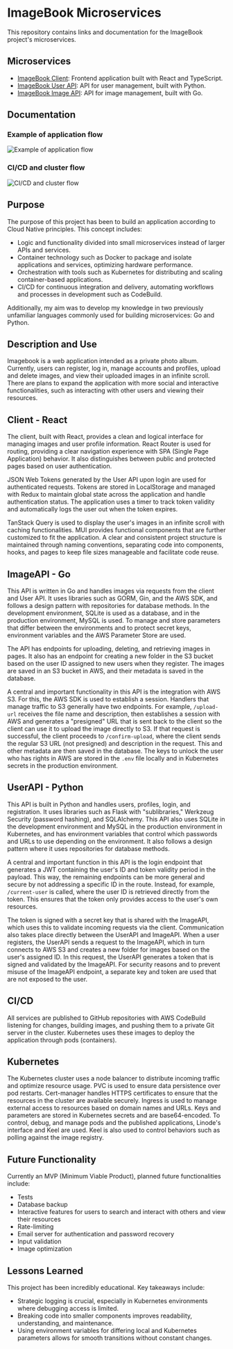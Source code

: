 # ImageBook Microservices

This repository contains links and documentation for the ImageBook project's microservices.

## Microservices

- [ImageBook Client](https://github.com/EgSundqvist/imagebook-client): Frontend application built with React and TypeScript.
- [ImageBook User API](https://github.com/EgSundqvist/imagebook-userapi): API for user management, built with Python.
- [ImageBook Image API](https://github.com/EgSundqvist/imagebook-imageapi): API for image management, built with Go.

## Documentation

### Example of application flow

![Example of application flow](https://github.com/EgSundqvist/imagebook/blob/main/ImagebookMicroservicesFlow.png)

### CI/CD and cluster flow

![CI/CD and cluster flow](https://github.com/EgSundqvist/imagebook/blob/main/ImagebookClusterFlow.png)

## Purpose

The purpose of this project has been to build an application according to Cloud Native principles. This concept includes:
- Logic and functionality divided into small microservices instead of larger APIs and services.
- Container technology such as Docker to package and isolate applications and services, optimizing hardware performance.
- Orchestration with tools such as Kubernetes for distributing and scaling container-based applications.
- CI/CD for continuous integration and delivery, automating workflows and processes in development such as CodeBuild.

Additionally, my aim was to develop my knowledge in two previously unfamiliar languages commonly used for building microservices: Go and Python.

## Description and Use

Imagebook is a web application intended as a private photo album. Currently, users can register, log in, manage accounts and profiles, upload and delete images, and view their uploaded images in an infinite scroll. There are plans to expand the application with more social and interactive functionalities, such as interacting with other users and viewing their resources.

## Client - React

The client, built with React, provides a clean and logical interface for managing images and user profile information. React Router is used for routing, providing a clear navigation experience with SPA (Single Page Application) behavior. It also distinguishes between public and protected pages based on user authentication.

JSON Web Tokens generated by the User API upon login are used for authenticated requests. Tokens are stored in LocalStorage and managed with Redux to maintain global state across the application and handle authentication status. The application uses a timer to track token validity and automatically logs the user out when the token expires.

TanStack Query is used to display the user's images in an infinite scroll with caching functionalities. MUI provides functional components that are further customized to fit the application. A clear and consistent project structure is maintained through naming conventions, separating code into components, hooks, and pages to keep file sizes manageable and facilitate code reuse.

## ImageAPI - Go

This API is written in Go and handles images via requests from the client and User API. It uses libraries such as GORM, Gin, and the AWS SDK, and follows a design pattern with repositories for database methods. In the development environment, SQLite is used as a database, and in the production environment, MySQL is used. To manage and store parameters that differ between the environments and to protect secret keys, environment variables and the AWS Parameter Store are used.

The API has endpoints for uploading, deleting, and retrieving images in pages. It also has an endpoint for creating a new folder in the S3 bucket based on the user ID assigned to new users when they register. The images are saved in an S3 bucket in AWS, and their metadata is saved in the database.

A central and important functionality in this API is the integration with AWS S3. For this, the AWS SDK is used to establish a session. Handlers that manage traffic to S3 generally have two endpoints. For example, `/upload-url` receives the file name and description, then establishes a session with AWS and generates a "presigned" URL that is sent back to the client so the client can use it to upload the image directly to S3. If that request is successful, the client proceeds to `/confirm-upload`, where the client sends the regular S3 URL (not presigned) and description in the request. This and other metadata are then saved in the database. The keys to unlock the user who has rights in AWS are stored in the `.env` file locally and in Kubernetes secrets in the production environment.

## UserAPI - Python

This API is built in Python and handles users, profiles, login, and registration. It uses libraries such as Flask with "sublibraries," Werkzeug Security (password hashing), and SQLAlchemy. This API also uses SQLite in the development environment and MySQL in the production environment in Kubernetes, and has environment variables that control which passwords and URLs to use depending on the environment. It also follows a design pattern where it uses repositories for database methods.

A central and important function in this API is the login endpoint that generates a JWT containing the user's ID and token validity period in the payload. This way, the remaining endpoints can be more general and secure by not addressing a specific ID in the route. Instead, for example, `/current-user` is called, where the user ID is retrieved directly from the token. This ensures that the token only provides access to the user's own resources.

The token is signed with a secret key that is shared with the ImageAPI, which uses this to validate incoming requests via the client. Communication also takes place directly between the UserAPI and ImageAPI. When a user registers, the UserAPI sends a request to the ImageAPI, which in turn connects to AWS S3 and creates a new folder for images based on the user's assigned ID. In this request, the UserAPI generates a token that is signed and validated by the ImageAPI. For security reasons and to prevent misuse of the ImageAPI endpoint, a separate key and token are used that are not exposed to the user.

## CI/CD

All services are published to GitHub repositories with AWS CodeBuild listening for changes, building images, and pushing them to a private Git server in the cluster. Kubernetes uses these images to deploy the application through pods (containers).

## Kubernetes

The Kubernetes cluster uses a node balancer to distribute incoming traffic and optimize resource usage. PVC is used to ensure data persistence over pod restarts. Cert-manager handles HTTPS certificates to ensure that the resources in the cluster are available securely. Ingress is used to manage external access to resources based on domain names and URLs. Keys and parameters are stored in Kubernetes secrets and are base64-encoded. To control, debug, and manage pods and the published applications, Linode's interface and Keel are used. Keel is also used to control behaviors such as polling against the image registry.

## Future Functionality

Currently an MVP (Minimum Viable Product), planned future functionalities include:
- Tests
- Database backup
- Interactive features for users to search and interact with others and view their resources
- Rate-limiting
- Email server for authentication and password recovery
- Input validation
- Image optimization

## Lessons Learned

This project has been incredibly educational. Key takeaways include:
- Strategic logging is crucial, especially in Kubernetes environments where debugging access is limited.
- Breaking code into smaller components improves readability, understanding, and maintenance.
- Using environment variables for differing local and Kubernetes parameters allows for smooth transitions without constant changes.
